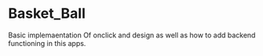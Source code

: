# Basket_Ball
Basic implemaentation Of onclick and design as well as how to add backend functioning in this apps.
